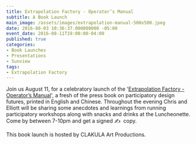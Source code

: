 ```yaml
---
title: Extrapolation Factory - Operator’s Manual
subtitle: A Book Launch
main_image: /assets/images/extrapolation-manual-500x500.jpeg
date: 2016-08-03 10:36:37.000000000 -05:00
event_date: 2016-08-11T19:00:00-04:00
published: true
categories:
- Book Launches
- Presentations
- Sunview
tags:
- Extrapolation Factory
---
```

<p>Join us August 11, for a celebratory launch of the '<a href="http://www.extrapolationfactory.com/">Extrapolation Factory - Operator’s Manual</a>', a fresh of the press book on participatory design futures, printed in English and Chinese. Throughout the evening Chris and Elliott will be sharing some anecdotes and learnings from running participatory workshops along with snacks and drinks at the Luncheonette. Come by between 7-10pm and get a signed ✍️  copy.</p>
<p>This book launch is hosted by CLAKULA Art Productions.</p>
